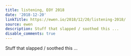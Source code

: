 ```yaml
---
title: listening, EOY 2018
date: '2018-12-20'
linkTitle: https://ewen.io/2018/12/20/listening-2018/
source: ewen
description: Stuff that slapped / soothed this ...
disable_comments: true
---
```

Stuff that slapped / soothed this ...